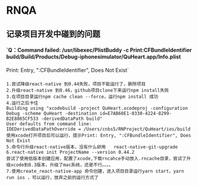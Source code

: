 # RNQA

## 记录项目开发中碰到的问题

#### `Q：Command failed: /usr/libexec/PlistBuddy -c Print:CFBundleIdentifier build/Build/Products/Debug-iphonesimulator/QuHeart.app/Info.plist
Print: Entry, ":CFBundleIdentifier", Does Not Exist`
#### 
```
1.尝试降级react-native 到0.44失败，项目不能运行了，删除项目
2.升级react-native 到0.46，github项目clone下来运行npm install失败
3.在项目目录运行npm cache clean --force，运行npm install 成功
4.运行之后卡住
Building using "xcodebuild -project QuHeart.xcodeproj -configuration Debug -scheme QuHeart -destination id=E7AB60E1-0330-4224-8299-B2E8865CF533 -derivedDataPath build"
User defaults from command line:
IDEDerivedDataPathOverride = /Users/cnbs5/RNProject/QuHeart/ios/build
使用xcode打开项目后可以运行，提示Print: Entry, ":CFBundleIdentifier", Does Not Exist
5.命令行升级react-native版本，没有什么卵用   react-native-git-upgrade
6.react-native init ProjectName --version 0.44.2
尝试了使用低版本创建应用，配置了xcode,下载rncahce手动放入.rncache目录，尝试了升级xcode到8.3版本，升级了mac系统，还是不行。。。。
7.使用create_react-native-app 命令创建，进入项目目录运行yarn start，yarn run ios ，可以运行，放弃之前的运行方式了
```

